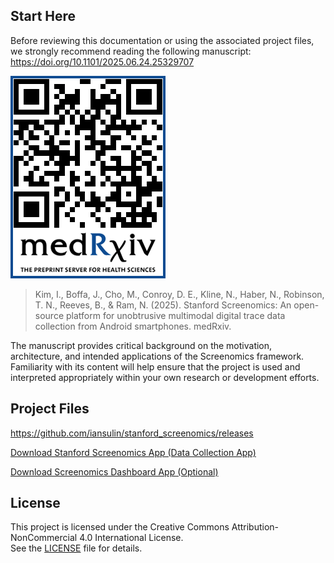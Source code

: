 ## Start Here

Before reviewing this documentation or using the associated project files, we strongly recommend reading the following manuscript: https://doi.org/10.1101/2025.06.24.25329707

![QR code linking to the Screenomics preprint](https://github.com/iansulin/stanford_screenomics/blob/main/x_Assets/qr_screenomics-preprint.png?raw=true)

> Kim, I., Boffa, J., Cho, M., Conroy, D. E., Kline, N., Haber, N., Robinson, T. N., Reeves, B., & Ram, N. (2025). Stanford Screenomics: An open-source platform for unobtrusive multimodal digital trace data collection from Android smartphones. medRxiv. 

The manuscript provides critical background on the motivation, architecture, and intended applications of the Screenomics framework. Familiarity with its content will help ensure that the project is used and interpreted appropriately within your own research or development efforts.


## Project Files
https://github.com/iansulin/stanford_screenomics/releases

[Download Stanford Screenomics App (Data Collection App)](https://github.com/iansulin/stanford_screenomics/releases/download/Project-Files_Stanford-Screenomics/StanfordScreenomics_External_062825.zip)

[Download Screenomics Dashboard App (Optional)](https://github.com/iansulin/stanford_screenomics/releases/download/Project-Files_Screenomics-Dashboard/ScreenomicsDashboard_External_062025.zip)



## License

This project is licensed under the Creative Commons Attribution-NonCommercial 4.0 International License.  
See the [LICENSE](./LICENSE) file for details.
